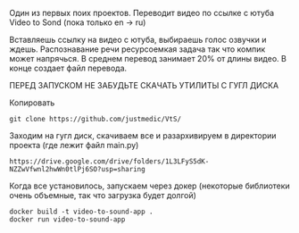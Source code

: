Один из первых поих проектов. Переводит видео по ссылке с ютуба Video to Sond (пока только en -> ru)

Вставляешь ссылку на видео с ютуба, выбираешь голос озвучки и ждешь. Распознавание речи ресурсоемкая задача так что компик может напрячься. В среднем перевод занимает 20% от длины видео. В конце создает файл перевода.

ПЕРЕД ЗАПУСКОМ НЕ ЗАБУДЬТЕ СКАЧАТЬ УТИЛИТЫ С ГУГЛ ДИСКА

Копировать
```
git clone https://github.com/justmedic/VtS/
```
Заходим на гугл диск, скачиваем все и разархивируем в директории проекта (где лежит файл main.py)

```
https://drive.google.com/drive/folders/1L3LFyS5dK-NZZwVfwnl2hwWn0tlPj6SO?usp=sharing
```

Когда все установилось, запускаем через докер (некоторые библиотеки очень объемные, так что загрузка будет долгой)
```
docker build -t video-to-sound-app .
docker run video-to-sound-app

```

